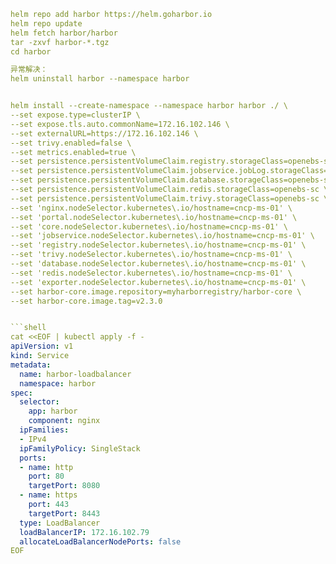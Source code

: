 ```yaml
helm repo add harbor https://helm.goharbor.io
helm repo update
helm fetch harbor/harbor
tar -zxvf harbor-*.tgz
cd harbor

异常解决：
helm uninstall harbor --namespace harbor


helm install --create-namespace --namespace harbor harbor ./ \
--set expose.type=clusterIP \
--set expose.tls.auto.commonName=172.16.102.146 \
--set externalURL=https://172.16.102.146 \
--set trivy.enabled=false \
--set metrics.enabled=true \
--set persistence.persistentVolumeClaim.registry.storageClass=openebs-sc \
--set persistence.persistentVolumeClaim.jobservice.jobLog.storageClass=openebs-sc \
--set persistence.persistentVolumeClaim.database.storageClass=openebs-sc \
--set persistence.persistentVolumeClaim.redis.storageClass=openebs-sc \
--set persistence.persistentVolumeClaim.trivy.storageClass=openebs-sc \
--set 'nginx.nodeSelector.kubernetes\.io/hostname=cncp-ms-01' \
--set 'portal.nodeSelector.kubernetes\.io/hostname=cncp-ms-01' \
--set 'core.nodeSelector.kubernetes\.io/hostname=cncp-ms-01' \
--set 'jobservice.nodeSelector.kubernetes\.io/hostname=cncp-ms-01' \
--set 'registry.nodeSelector.kubernetes\.io/hostname=cncp-ms-01' \
--set 'trivy.nodeSelector.kubernetes\.io/hostname=cncp-ms-01' \
--set 'database.nodeSelector.kubernetes\.io/hostname=cncp-ms-01' \
--set 'redis.nodeSelector.kubernetes\.io/hostname=cncp-ms-01' \
--set 'exporter.nodeSelector.kubernetes\.io/hostname=cncp-ms-01' \
--set harbor-core.image.repository=myharborregistry/harbor-core \
--set harbor-core.image.tag=v2.3.0


```shell
cat <<EOF | kubectl apply -f -
apiVersion: v1
kind: Service
metadata:
  name: harbor-loadbalancer
  namespace: harbor
spec:
  selector:
    app: harbor
    component: nginx
  ipFamilies:
  - IPv4
  ipFamilyPolicy: SingleStack
  ports:
  - name: http
    port: 80
    targetPort: 8080
  - name: https
    port: 443
    targetPort: 8443
  type: LoadBalancer
  loadBalancerIP: 172.16.102.79
  allocateLoadBalancerNodePorts: false
EOF
```
